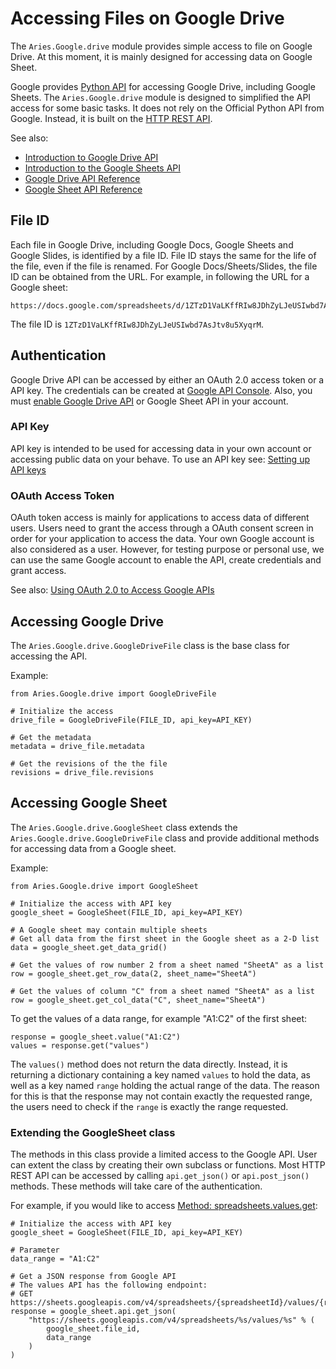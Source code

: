 # Accessing Files on Google Drive
The `Aries.Google.drive` module provides simple access to file on Google Drive. At this moment, it is mainly designed for accessing data on Google Sheet.

Google provides [Python API](https://developers.google.com/drive/api/v3/quickstart/python) for accessing Google Drive, including Google Sheets. The `Aries.Google.drive` module is designed to simplified the API access for some basic tasks. It does not rely on the Official Python API from Google. Instead, it is built on the [HTTP REST API](https://developers.google.com/drive/api/v3/reference).

See also:
* [Introduction to Google Drive API](https://developers.google.com/drive/api/v3/about-sdk)
* [Introduction to the Google Sheets API](https://developers.google.com/sheets/api/guides/concepts)
* [Google Drive API Reference](https://developers.google.com/drive/api/v3/reference)
* [Google Sheet API Reference](https://developers.google.com/sheets/api/reference/rest)

## File ID
Each file in Google Drive, including Google Docs, Google Sheets and Google Slides, is identified by a file ID. File ID stays the same for the life of the file, even if the file is renamed. For Google Docs/Sheets/Slides, the file ID can be obtained from the URL. For example, in following the URL for a Google sheet:
```
https://docs.google.com/spreadsheets/d/1ZTzD1VaLKffRIw8JDhZyLJeUSIwbd7AsJtv8u5XyqrM/
```
The file ID is `1ZTzD1VaLKffRIw8JDhZyLJeUSIwbd7AsJtv8u5XyqrM`.

## Authentication
Google Drive API can be accessed by either an OAuth 2.0 access token or a API key. The credentials can be created at [Google API Console](https://console.cloud.google.com/apis/credentials). Also, you must [enable Google Drive API](https://developers.google.com/drive/api/v2/enable-drive-api) or Google Sheet API in your account.

### API Key
API key is intended to be used for accessing data in your own account or accessing public data on your behave.
To use an API key see: [Setting up API keys](https://support.google.com/googleapi/answer/6158862?hl=en&ref_topic=7013279)

### OAuth Access Token
OAuth token access is mainly for applications to access data of different users. Users need to grant the access through a OAuth consent screen in order for your application to access the data. Your own Google account is also considered as a user. However, for testing purpose or personal use, we can use the same Google account to enable the API, create credentials and grant access.

See also: [Using OAuth 2.0 to Access Google APIs](https://developers.google.com/identity/protocols/oauth2)

## Accessing Google Drive
The `Aries.Google.drive.GoogleDriveFile` class is the base class for accessing the API.

Example:
```
from Aries.Google.drive import GoogleDriveFile

# Initialize the access
drive_file = GoogleDriveFile(FILE_ID, api_key=API_KEY)

# Get the metadata
metadata = drive_file.metadata

# Get the revisions of the the file
revisions = drive_file.revisions
```

## Accessing Google Sheet
The `Aries.Google.drive.GoogleSheet` class extends the `Aries.Google.drive.GoogleDriveFile` class and provide additional methods for accessing data from a Google sheet.

Example:
```
from Aries.Google.drive import GoogleSheet

# Initialize the access with API key
google_sheet = GoogleSheet(FILE_ID, api_key=API_KEY)

# A Google sheet may contain multiple sheets
# Get all data from the first sheet in the Google sheet as a 2-D list
data = google_sheet.get_data_grid()

# Get the values of row number 2 from a sheet named "SheetA" as a list
row = google_sheet.get_row_data(2, sheet_name="SheetA")

# Get the values of column "C" from a sheet named "SheetA" as a list
row = google_sheet.get_col_data("C", sheet_name="SheetA")
```

To get the values of a data range, for example "A1:C2" of the first sheet:
```
response = google_sheet.value("A1:C2")
values = response.get("values")
```
The `values()` method does not return the data directly. Instead, it is returning a dictionary containing a key named `values` to hold the data, as well as a key named `range` holding the actual range of the data. The reason for this is that the response may not contain exactly the requested range, the users need to check if the `range` is exactly the range requested.

### Extending the GoogleSheet class
The methods in this class provide a limited access to the Google API. User can extent the class by creating their own subclass or functions. Most HTTP REST API can be accessed by calling `api.get_json()` or `api.post_json()` methods. These methods will take care of the authentication.

For example, if you would like to access [Method: spreadsheets.values.get](https://developers.google.com/sheets/api/reference/rest/v4/spreadsheets.values/get):
```
# Initialize the access with API key
google_sheet = GoogleSheet(FILE_ID, api_key=API_KEY)

# Parameter
data_range = "A1:C2"

# Get a JSON response from Google API
# The values API has the following endpoint:
# GET https://sheets.googleapis.com/v4/spreadsheets/{spreadsheetId}/values/{range}
response = google_sheet.api.get_json(
    "https://sheets.googleapis.com/v4/spreadsheets/%s/values/%s" % (
        google_sheet.file_id,
        data_range
    )
)
```
